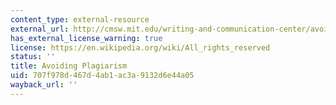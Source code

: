 ```yaml
---
content_type: external-resource
external_url: http://cmsw.mit.edu/writing-and-communication-center/avoiding-plagiarism/
has_external_license_warning: true
license: https://en.wikipedia.org/wiki/All_rights_reserved
status: ''
title: Avoiding Plagiarism
uid: 707f978d-467d-4ab1-ac3a-9132d6e44a05
wayback_url: ''
---
```

